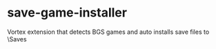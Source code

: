 # save-game-installer
Vortex extension that detects BGS games and auto installs save files to \Saves
